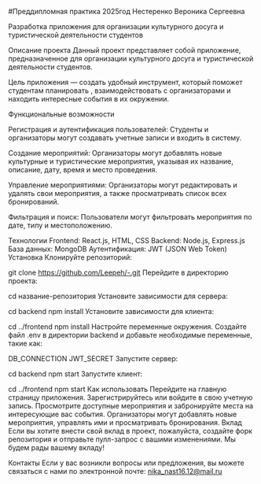 
#Преддипломная практика 2025год Нестеренко Вероника Сергеевна

Разработка приложения для организации культурного досуга и туристической деятельности студентов

Описание проекта
Данный проект представляет собой приложение, предназначенное для организации культурного досуга и туристической деятельности студентов. 

Цель приложения — создать удобный инструмент, который поможет студентам планировать , взаимодействовать с организаторами и находить интересные события в их окружении.

Функциональные возможности

Регистрация и аутентификация пользователей: Студенты и организаторы могут создавать учетные записи и входить в систему.

Создание мероприятий: Организаторы могут добавлять новые культурные и туристические мероприятия, указывая их название, описание, дату, время и место проведения.

Управление мероприятиями: Организаторы могут редактировать и удалять свои мероприятия, а также просматривать список всех бронирований.

Фильтрация и поиск: Пользователи могут фильтровать мероприятия по дате, типу и местоположению.

Технологии
Frontend: React.js, HTML, CSS
Backend: Node.js, Express.js
База данных: MongoDB
Аутентификация: JWT (JSON Web Token)
Установка
Клонируйте репозиторий:

git clone https://github.com/Leepeh/-.git
Перейдите в директорию проекта:

cd название-репозитория
Установите зависимости для сервера:

cd backend
npm install
Установите зависимости для клиента:

cd ../frontend
npm install
Настройте переменные окружения. Создайте файл .env в директории backend и добавьте необходимые переменные, такие как:

DB_CONNECTION
JWT_SECRET
Запустите сервер:

cd backend
npm start
Запустите клиент:

cd ../frontend
npm start
Как использовать
Перейдите на главную страницу приложения.
Зарегистрируйтесь или войдите в свою учетную запись.
Просмотрите доступные мероприятия и забронируйте места на интересующие вас события.
Организаторы могут добавлять новые мероприятия, управлять ими и просматривать бронирования.
Вклад
Если вы хотите внести свой вклад в проект, пожалуйста, создайте форк репозитория и отправьте пулл-запрос с вашими изменениями. Мы будем рады вашему вкладу!

Контакты
Если у вас возникли вопросы или предложения, вы можете связаться с нами по электронной почте: nika_nast16.12@mail.ru
